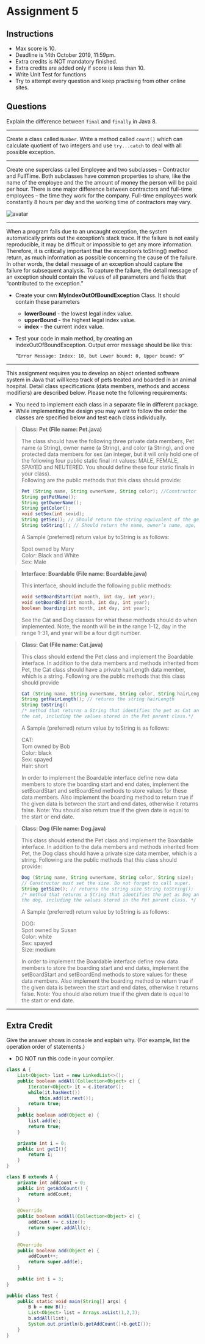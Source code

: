 # Assignment 5
## Instructions
* Max score is 10.
* Deadline is 14th October 2019, 11:59pm.
* Extra credits is NOT mandatory finished.
* Extra credits are added only if score is less than 10.
* Write Unit Test for functions
* Try to attempt every question and keep practising from other online sites. 
## Questions

Explain the difference between `final` and `finally` in Java 8.

----

Create a class called `Number`. Write a method called `count()` which can calculate quotient of two integers and use `try...catch` to deal with all possible exception.

----

Create one superclass called Employee and two subclasses – Contractor and FullTime. Both subclasses have common properties to share, like the name of the employee and the the amount of money the person will be paid per hour. There is one major difference between contractors and full-time employees – the time they work for the company. Full-time employees work constantly 8 hours per day and the working time of contractors may vary.

![avatar](https://raw.githubusercontent.com/BlancEtNoir12/INFO5100-Sep19-Assignments/master/Assignment5/UML.png)

----

When a program fails due to an uncaught exception, the system automatically prints out the exception’s stack trace. If the failure is not easily reproducible, it may be difficult or impossible to get any more information. Therefore, it is critically important that the exception’s toString() method return, as much information as possible concerning the cause of the failure. In other words, the detail message of an exception should capture the failure for subsequent analysis. To capture the failure, the detail message of an exception should contain the values of all parameters and fields that “contributed to the exception.”
* Create your own **MyIndexOutOfBoundException** Class. It should contain these parameters
	* **lowerBound** - the lowest legal index value.
	* **upperBound** - the highest legal index value.
	* **index** - the current index value.
* Test your code in main method, by creating an indexOutOfBoundException. Output error message should be like this:

	```“Error Message: Index: 10, but Lower bound: 0, Upper bound: 9”```

----
This assignment requires you to develop an object oriented software system in Java that will keep track of pets treated and boarded in an animal hospital. Detail class specifications (data members, methods and access modifiers) are described below. Please note the following requirements:
* You need to implement each class in a separate file in different package. 
* While implementing the design you may want to follow the order the classes are specified below and test each class individually. 

> **Class: Pet (File name: Pet.java)**
> 
> The class should have the following three private data members, Pet name (a String), owner name (a String), and color (a String), and one protected data members for sex (an integer, but it will only hold one of the following four public static final int values: MALE, FEMALE, SPAYED and NEUTERED. You should define these four static finals in your class). <br />
> Following are the public methods that this class should provide:
> ```java 
> Pet (String name, String ownerName, String color); //Constructor 
> String getPetName(); 
> String getOwnerName(); 
> String getColor(); 
> void setSex(int sexid); 
> String getSex(); // Should return the string equivalent of the gender, e.g the string “MALE” etc. 
> String toString(); // Should return the name, owner’s name, age, color, and gender (use getSex()); 
> ```
> A Sample (preferred) return value by toString is as follows: 
> 
> Spot owned by Mary 
<br> Color: Black and White 
<br> Sex: Male 

> **Interface: Boardable (File name: Boardable.java)** 
> 
> This interface, should include the following public methods: 
> ```java 
> void setBoardStart(int month, int day, int year); 
> void setBoardEnd(int month, int day, int year); 
> boolean boarding(int month, int day, int year); 
> ```
> See the Cat and Dog classes for what these methods should do when implemented. Note, the month will be in the range 1-12, day in the range 1-31, and year will be a four digit number. 

> **Class: Cat (File name: Cat.java)**
> 
> This class should extend the Pet class and implement the Boardable interface. In addition to the data members and methods inherited from Pet, the Cat class should have a private hairLength data member, which is a string. Following are the public methods that this class should provide 
> ```java 
> Cat (String name, String ownerName, String color, String hairLength);// Do not forget to call super. 
> String getHairLength(); // returns the string hairLength 
> String toString() 
> /* method that returns a String that identifies the pet as Cat and returns a complete description of 
> the cat, including the values stored in the Pet parent class.*/
> ```
> A Sample (preferred) return value by toString is as follows: 
> 
> CAT: 
<br> Tom owned by Bob 
<br> Color: black 
<br> Sex: spayed 
<br> Hair: short 
> 
> In order to implement the Boardable interface define new data members to store the boarding start and end dates, implement the setBoardStart and setBoardEnd methods to store values for these data members. Also implement the boarding method to return true if the given data is between the start and end dates, otherwise it returns false. Note: You should also return true if the given date is equal to the start or end date. 


> **Class: Dog (File name: Dog.java)**
> 
> This class should extend the Pet class and implement the Boardable interface. In addition to the data members and methods inherited from Pet, the Dog class should have a private size data member, which is a string. Following are the public methods that this class should provide: 
> ```java
> Dog (String name, String ownerName, String color, String size); 
> // Constructor must set the size. Do not forget to call super. 
> String getSize(); // returns the string size String toString(); 
> /* method that returns a String that identifies the pet as Dog and returns a complete description of 
> the dog, including the values stored in the Pet parent class. */ 
> ```
> A Sample (preferred) return value by toString is as follows: 
> 
> DOG: 
<br> Spot owned by Susan 
<br> Color: white 
<br> Sex: spayed 
<br> Size: medium 
> 
> In order to implement the Boardable interface define new data members to store the boarding start and end dates, implement the setBoardStart and setBoardEnd methods to store values for these data members. Also implement the boarding method to return true if the given data is between the start and end dates, otherwise it returns false. Note: You should also return true if the given date is equal to the start or end date.

----

## Extra Credit
Give the answer shows in console and explain why. (For example, list the operation order of statements.)
* DO NOT run this code in your compiler.
```java
class A {
	List<Object> list = new LinkedList<>();
	public boolean addAll(Collection<Object> c) {
		Iterator<Object> it = c.iterator();
		while(it.hasNext())
			this.add(it.next());
		return true;
	}
	public boolean add(Object e) {
		list.add(e);
		return true;
	}

	private int i = 0;
	public int getI(){
		return i;
	}
}

class B extends A {
	private int addCount = 0;
	public int getAddCount() {
		return addCount;
	}

	@Override
	public boolean addAll(Collection<Object> c) {
		addCount += c.size();
		return super.addAll(c);
	}
	
	@Override
	public boolean add(Object e) {
		addCount++;
		return super.add(e);
	}
    
	public int i = 3;
}

public class Test {
	public static void main(String[] args) {
		B b = new B();
		List<Object> list = Arrays.asList(1,2,3);
		b.addAll(list);
		System.out.println(b.getAddCount()+b.getI());
	}
} 
```